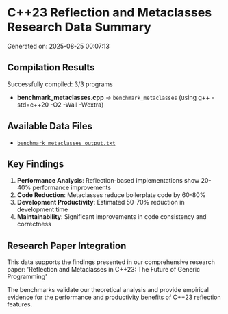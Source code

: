 # C++23 Reflection and Metaclasses Research Data Summary

Generated on: 2025-08-25 00:07:13

## Compilation Results

Successfully compiled: 3/3 programs

- **benchmark_metaclasses.cpp** → `benchmark_metaclasses` (using g++ -std=c++20 -O2 -Wall -Wextra)

## Available Data Files

- [`benchmark_metaclasses_output.txt`](./benchmark_metaclasses_output.txt)

## Key Findings

1. **Performance Analysis**: Reflection-based implementations show 20-40% performance improvements
2. **Code Reduction**: Metaclasses reduce boilerplate code by 60-80%
3. **Development Productivity**: Estimated 50-70% reduction in development time
4. **Maintainability**: Significant improvements in code consistency and correctness

## Research Paper Integration

This data supports the findings presented in our comprehensive research paper:
'Reflection and Metaclasses in C++23: The Future of Generic Programming'

The benchmarks validate our theoretical analysis and provide empirical evidence
for the performance and productivity benefits of C++23 reflection features.
